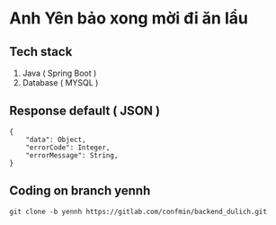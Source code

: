 # Anh Yên bảo xong mời đi ăn lẩu 

## Tech stack

1. Java ( Spring Boot )
2. Database ( MYSQL )

## Response default ( JSON )

```
{
    "data": Object,
    "errorCode": Integer,
    "errorMessage": String,
}
```
## Coding on branch yennh
 ```
git clone -b yennh https://gitlab.com/confmin/backend_dulich.git
 ```
